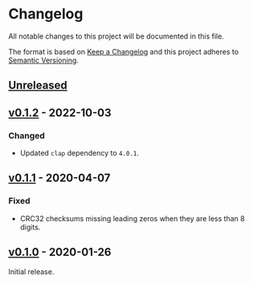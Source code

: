 # Changelog
All notable changes to this project will be documented in this file.

The format is based on [Keep a Changelog](http://keepachangelog.com/en/1.0.0/)
and this project adheres to [Semantic Versioning](http://semver.org/spec/v2.0.0.html).


## [Unreleased]

[Unreleased]: https://github.com/althonos/cksfv.rs/compare/v0.1.2...HEAD


## [v0.1.2] - 2022-10-03

[v0.1.2]: https://github.com/althonos/cksfv.rs/compare/v0.1.1...v0.1.2

### Changed
- Updated `clap` dependency to `4.0.1`.


## [v0.1.1] - 2020-04-07

[v0.1.1]: https://github.com/althonos/cksfv.rs/compare/v0.1.0...v0.1.1

### Fixed
- CRC32 checksums missing leading zeros when they are less than 8 digits.


## [v0.1.0] - 2020-01-26

[v0.1.0]: https://github.com/althonos/cksfv.rs/compare/c8bd1ac...v0.1.0

Initial release.
